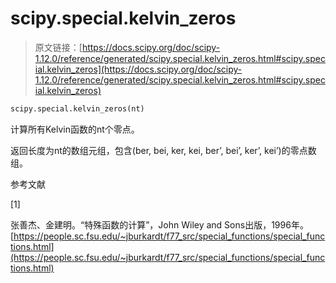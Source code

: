 # scipy.special.kelvin_zeros

> 原文链接：[https://docs.scipy.org/doc/scipy-1.12.0/reference/generated/scipy.special.kelvin_zeros.html#scipy.special.kelvin_zeros](https://docs.scipy.org/doc/scipy-1.12.0/reference/generated/scipy.special.kelvin_zeros.html#scipy.special.kelvin_zeros)

```py
scipy.special.kelvin_zeros(nt)
```

计算所有Kelvin函数的nt个零点。

返回长度为nt的数组元组，包含(ber, bei, ker, kei, ber’, bei’, ker’, kei’)的零点数组。

参考文献

[1]

张善杰、金建明。“特殊函数的计算”，John Wiley and Sons出版，1996年。[https://people.sc.fsu.edu/~jburkardt/f77_src/special_functions/special_functions.html](https://people.sc.fsu.edu/~jburkardt/f77_src/special_functions/special_functions.html)
